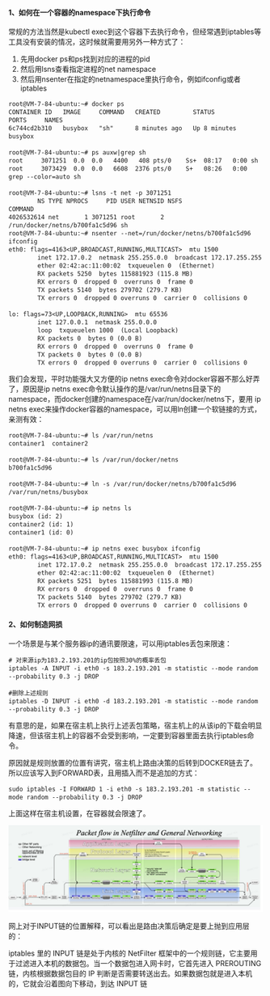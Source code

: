 #### 1、如何在一个容器的namespace下执行命令

常规的方法当然是kubectl exec到这个容器下去执行命令，但经常遇到iptables等工具没有安装的情况，这时候就需要用另外一种方式了：

1. 先用docker ps和ps找到对应的进程的pid
2. 然后用lsns查看指定进程的net namespace
3. 然后用nsenter在指定的netnamespace里执行命令，例如ifconfig或者iptables

```
root@VM-7-84-ubuntu:~# docker ps
CONTAINER ID   IMAGE     COMMAND   CREATED         STATUS         PORTS     NAMES
6c744cd2b310   busybox   "sh"      8 minutes ago   Up 8 minutes             busybox

root@VM-7-84-ubuntu:~# ps auxw|grep sh
root     3071251  0.0  0.0   4400   408 pts/0    Ss+  08:17   0:00 sh
root     3073429  0.0  0.0   6608  2376 pts/0    S+   08:26   0:00 grep --color=auto sh

root@VM-7-84-ubuntu:~# lsns -t net -p 3071251
        NS TYPE NPROCS     PID USER NETNSID NSFS                           COMMAND
4026532614 net       1 3071251 root       2 /run/docker/netns/b700fa1c5d96 sh
root@VM-7-84-ubuntu:~# nsenter --net=/run/docker/netns/b700fa1c5d96 ifconfig
eth0: flags=4163<UP,BROADCAST,RUNNING,MULTICAST>  mtu 1500
        inet 172.17.0.2  netmask 255.255.0.0  broadcast 172.17.255.255
        ether 02:42:ac:11:00:02  txqueuelen 0  (Ethernet)
        RX packets 5250  bytes 115881923 (115.8 MB)
        RX errors 0  dropped 0  overruns 0  frame 0
        TX packets 5140  bytes 279702 (279.7 KB)
        TX errors 0  dropped 0 overruns 0  carrier 0  collisions 0

lo: flags=73<UP,LOOPBACK,RUNNING>  mtu 65536
        inet 127.0.0.1  netmask 255.0.0.0
        loop  txqueuelen 1000  (Local Loopback)
        RX packets 0  bytes 0 (0.0 B)
        RX errors 0  dropped 0  overruns 0  frame 0
        TX packets 0  bytes 0 (0.0 B)
        TX errors 0  dropped 0 overruns 0  carrier 0  collisions 0

```



我们会发现，平时功能强大又方便的ip netns exec命令对docker容器不那么好弄了，原因是ip netns exec命令默认操作的是/var/run/netns目录下的namespace，而docker创建的namespace在/var/run/docker/netns下，要用 ip netns exec来操作docker容器的namespace，可以用ln创建一个软链接的方式，亲测有效：

```shell
root@VM-7-84-ubuntu:~# ls /var/run/netns
container1  container2

root@VM-7-84-ubuntu:~# ls /var/run/docker/netns
b700fa1c5d96

root@VM-7-84-ubuntu:~# ln -s /var/run/docker/netns/b700fa1c5d96 /var/run/netns/busybox

root@VM-7-84-ubuntu:~# ip netns ls
busybox (id: 2)
container2 (id: 1)
container1 (id: 0)

root@VM-7-84-ubuntu:~# ip netns exec busybox ifconfig
eth0: flags=4163<UP,BROADCAST,RUNNING,MULTICAST>  mtu 1500
        inet 172.17.0.2  netmask 255.255.0.0  broadcast 172.17.255.255
        ether 02:42:ac:11:00:02  txqueuelen 0  (Ethernet)
        RX packets 5251  bytes 115881993 (115.8 MB)
        RX errors 0  dropped 0  overruns 0  frame 0
        TX packets 5140  bytes 279702 (279.7 KB)
        TX errors 0  dropped 0 overruns 0  carrier 0  collisions 0

```



#### 2、如何制造网损

一个场景是与某个服务器ip的通讯要限速，可以用iptables丢包来限速：

```
# 对来源ip为183.2.193.201的ip包按照30%的概率丢包
iptables -A INPUT -i eth0 -s 183.2.193.201 -m statistic --mode random --probability 0.3 -j DROP

#删除上述规则
iptables -D INPUT -i eth0 -d 183.2.193.201 -m statistic --mode random --probability 0.3 -j DROP
```

有意思的是，如果在宿主机上执行上述丢包策略，宿主机上的从该ip的下载会明显降速，但该宿主机上的容器不会受到影响，一定要到容器里面去执行iptables命令。

原因就是规则放置的位置有讲究，宿主机上路由决策的后转到DOCKER链去了。所以应该写入到FORWARD表，且用插入而不是追加的方式：

```
sudo iptables -I FORWARD 1 -i eth0 -s 183.2.193.201 -m statistic --mode random --probability 0.3 -j DROP
```

上面这样在宿主机设置，在容器就会限速了。

![](img/namespace/iptables_flow.jpg)

网上对于INPUT链的位置解释，可以看出是路由决策后确定是要上抛到应用层的：

iptables 里的 INPUT 链是处于内核的 NetFilter 框架中的一个规则链，它主要用于过滤进入本机的数据包。当一个数据包进入网卡时，它首先进入 PREROUTING 链，内核根据数据包目的 IP 判断是否需要转送出去。如果数据包就是进入本机的，它就会沿着图向下移动，到达 INPUT 链